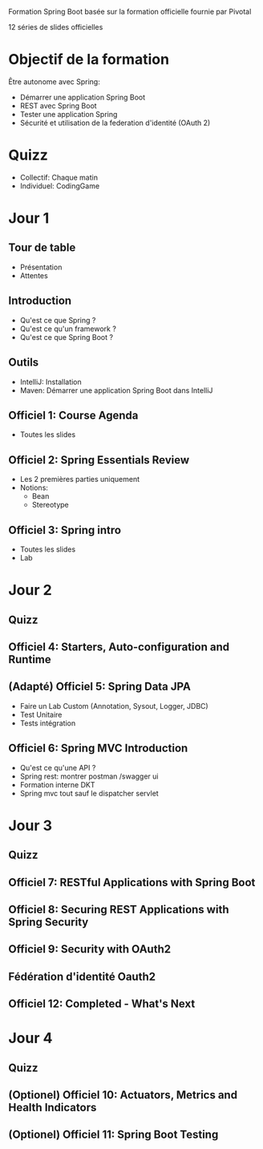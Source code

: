 Formation Spring Boot basée sur la formation officielle fournie par Pivotal

12 séries de slides officielles

# Objectif de la formation
Être autonome avec Spring:
- Démarrer une application Spring Boot
- REST avec Spring Boot
- Tester une application Spring
- Sécurité et utilisation de la federation d'identité (OAuth 2)

# Quizz
- Collectif: Chaque matin
- Individuel: CodingGame

# Jour 1

## Tour de table
- Présentation
- Attentes

## Introduction
- Qu'est ce que Spring ?
- Qu'est ce qu'un framework ?
- Qu'est ce que Spring Boot ?

## Outils
- IntelliJ: Installation
- Maven: Démarrer une application Spring Boot dans IntelliJ

## Officiel 1: Course Agenda
- Toutes les slides

## Officiel 2: Spring Essentials Review
- Les 2 premières parties uniquement
- Notions:
  - Bean
  - Stereotype

## Officiel 3: Spring intro
- Toutes les slides
- Lab

# Jour 2

## Quizz

## Officiel 4: Starters, Auto-configuration and Runtime

## (Adapté) Officiel 5: Spring Data JPA
- Faire un Lab Custom (Annotation, Sysout, Logger, JDBC)
- Test Unitaire
- Tests intégration
 
## Officiel 6: Spring MVC Introduction
- Qu'est ce qu'une API ?
- Spring rest: montrer postman /swagger ui
- Formation interne DKT
- Spring mvc tout sauf le dispatcher servlet

# Jour 3

## Quizz

## Officiel 7: RESTful Applications with Spring Boot

## Officiel 8: Securing REST Applications with Spring Security

## Officiel 9: Security with OAuth2

## Fédération d'identité Oauth2

## Officiel 12: Completed - What's Next

# Jour 4

## Quizz


## (Optionel) Officiel 10: Actuators, Metrics and Health Indicators

## (Optionel) Officiel 11: Spring Boot Testing